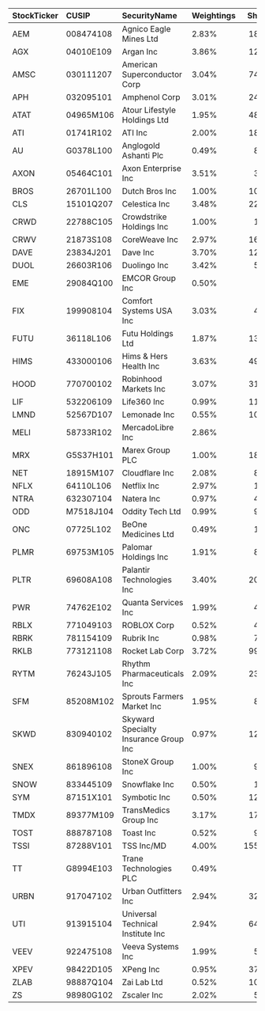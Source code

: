 | StockTicker   | CUSIP     | SecurityName                          | Weightings   |   Shares |   Price |
|:--------------|:----------|:--------------------------------------|:-------------|---------:|--------:|
| AEM           | 008474108 | Agnico Eagle Mines Ltd                | 2.83%        |    18503 |  117.97 |
| AGX           | 04010E109 | Argan Inc                             | 3.86%        |    12252 |  243.11 |
| AMSC          | 030111207 | American Superconductor Corp          | 3.04%        |    74480 |   31.48 |
| APH           | 032095101 | Amphenol Corp                         | 3.01%        |    24886 |   93.36 |
| ATAT          | 04965M106 | Atour Lifestyle Holdings Ltd          | 1.95%        |    48516 |   31.03 |
| ATI           | 01741R102 | ATI Inc                               | 2.00%        |    18376 |   84    |
| AU            | G0378L100 | Anglogold Ashanti Plc                 | 0.49%        |     8264 |   45.96 |
| AXON          | 05464C101 | Axon Enterprise Inc                   | 3.51%        |     3421 |  791.85 |
| BROS          | 26701L100 | Dutch Bros Inc                        | 1.00%        |    10541 |   73.08 |
| CLS           | 15101Q207 | Celestica Inc                         | 3.48%        |    22255 |  120.73 |
| CRWD          | 22788C105 | Crowdstrike Holdings Inc              | 1.00%        |     1655 |  468.41 |
| CRWV          | 21873S108 | CoreWeave Inc                         | 2.97%        |    16361 |  140.16 |
| DAVE          | 23834J201 | Dave Inc                              | 3.70%        |    12888 |  221.55 |
| DUOL          | 26603R106 | Duolingo Inc                          | 3.42%        |     5143 |  512.95 |
| EME           | 29084Q100 | EMCOR Group Inc                       | 0.50%        |      790 |  488.82 |
| FIX           | 199908104 | Comfort Systems USA Inc               | 3.03%        |     4587 |  510.52 |
| FUTU          | 36118L106 | Futu Holdings Ltd                     | 1.87%        |    13598 |  106.07 |
| HIMS          | 433000106 | Hims & Hers Health Inc                | 3.63%        |    49777 |   56.33 |
| HOOD          | 770700102 | Robinhood Markets Inc                 | 3.07%        |    31649 |   74.88 |
| LIF           | 532206109 | Life360 Inc                           | 0.99%        |    11911 |   63.85 |
| LMND          | 52567D107 | Lemonade Inc                          | 0.55%        |    10634 |   39.88 |
| MELI          | 58733R102 | MercadoLibre Inc                      | 2.86%        |      889 | 2482.39 |
| MRX           | G5S37H101 | Marex Group PLC                       | 1.00%        |    18205 |   42.27 |
| NET           | 18915M107 | Cloudflare Inc                        | 2.08%        |     8922 |  179.67 |
| NFLX          | 64110L106 | Netflix Inc                           | 2.97%        |     1845 | 1241.47 |
| NTRA          | 632307104 | Natera Inc                            | 0.97%        |     4559 |  163.76 |
| ODD           | M7518J104 | Oddity Tech Ltd                       | 0.99%        |     9867 |   77.35 |
| ONC           | 07725L102 | BeOne Medicines Ltd                   | 0.49%        |     1476 |  255.86 |
| PLMR          | 69753M105 | Palomar Holdings Inc                  | 1.91%        |     8876 |  166    |
| PLTR          | 69608A108 | Palantir Technologies Inc             | 3.40%        |    20525 |  127.72 |
| PWR           | 74762E102 | Quanta Services Inc                   | 1.99%        |     4246 |  361.35 |
| RBLX          | 771049103 | ROBLOX Corp                           | 0.52%        |     4186 |   95.8  |
| RBRK          | 781154109 | Rubrik Inc                            | 0.98%        |     7738 |   97.91 |
| RKLB          | 773121108 | Rocket Lab Corp                       | 3.72%        |    99163 |   28.92 |
| RYTM          | 76243J105 | Rhythm Pharmaceuticals Inc            | 2.09%        |    23678 |   68.11 |
| SFM           | 85208M102 | Sprouts Farmers Market Inc            | 1.95%        |     8911 |  169.17 |
| SKWD          | 830940102 | Skyward Specialty Insurance Group Inc | 0.97%        |    12014 |   62.45 |
| SNEX          | 861896108 | StoneX Group Inc                      | 1.00%        |     9098 |   85.16 |
| SNOW          | 833445109 | Snowflake Inc                         | 0.50%        |     1819 |  210.84 |
| SYM           | 87151X101 | Symbotic Inc                          | 0.50%        |    12827 |   29.81 |
| TMDX          | 89377M109 | TransMedics Group Inc                 | 3.17%        |    17620 |  139.05 |
| TOST          | 888787108 | Toast Inc                             | 0.52%        |     9112 |   44.01 |
| TSSI          | 87288V101 | TSS Inc/MD                            | 4.00%        |   155415 |   19.84 |
| TT            | G8994E103 | Trane Technologies PLC                | 0.49%        |      881 |  428.93 |
| URBN          | 917047102 | Urban Outfitters Inc                  | 2.94%        |    32425 |   70.02 |
| UTI           | 913915104 | Universal Technical Institute Inc     | 2.94%        |    64195 |   35.36 |
| VEEV          | 922475108 | Veeva Systems Inc                     | 1.99%        |     5377 |  285.36 |
| XPEV          | 98422D105 | XPeng Inc                             | 0.95%        |    37428 |   19.5  |
| ZLAB          | 98887Q104 | Zai Lab Ltd                           | 0.52%        |    10566 |   38.11 |
| ZS            | 98980G102 | Zscaler Inc                           | 2.02%        |     5136 |  303.03 |
